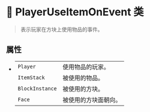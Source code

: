 # 🔖 PlayerUseItemOnEvent 类

>表示玩家在方块上使用物品的事件。

## 属性
- 
    |||
    |-|-|
    |`Player`|使用物品的玩家。|
    |`ItemStack`|被使用的物品。|
    |`BlockInstance`|被使用的方块。|
    |`Face`|被使用的方块面朝向。|

